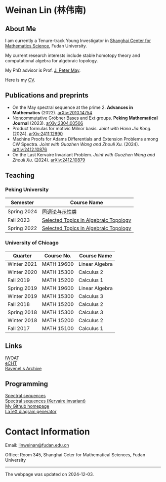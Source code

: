# Weinan Lin (林伟南) 
## About Me
I am currently a Tenure-track Young Investigator in [Shanghai Center for Mathematics Science](https://scms.fudan.edu.cn/index.htm), Fudan University.

My current research interests include stable homotopy theory and computational algebra for algebraic topology.

My PhD advisor is Prof. [J. Peter May](http://www.math.uchicago.edu/~may/).

Here is my [CV](./assets/pdf/CV_Weinan_Lin.pdf).

## Publications and preprints
* On the May spectral sequence at the prime 2. **Advances in Mathematics** (2022). [arXiv:2010.14754](https://arxiv.org/abs/2010.14754)
* Noncommutative Gröbner Bases and Ext groups. **Peking Mathematical Journal** (2023). [arXiv:2304.00506](https://arxiv.org/abs/2304.00506)
* Product formulas for motivic Milnor basis. *Joint with Hana Jia Kong.* (2024). [arXiv:2411.12890](https://arxiv.org/abs/2411.12890)
* Machine Proofs for Adams Differentials and Extension Problems among CW Spectra. *Joint with Guozhen Wang and Zhouli Xu.* (2024). [arXiv:2412.10876](https://arxiv.org/abs/2412.10876)
* On the Last Kervaire Invariant Problem. *Joint with Guozhen Wang and Zhouli Xu.* (2024). [arXiv:2412.10879](https://arxiv.org/abs/2412.10879)
  
## Teaching
### Peking University

| Semester | Course Name |
|---|---|
| Spring 2024 | [同调论与示性类](./assets/2024Spring/index.html) |
| Fall 2023 | [Selected Topics in Algebraic Topology](./assets/2023Fall/index.html) |
| Spring 2022 | [Selected Topics in Algebraic Topology](./assets/2022Spring/index.html) |

### University of Chicago

| Quarter | Course No. | Course Name |
|---|---|---|
| Winter 2021 | MATH 19600 | Linear Algebra |
| Winter 2020| MATH 15300 | Calculus 2 |
| Fall 2019 | MATH 15200 | Calculus 1 |
| Spring 2019 | MATH 19600 | Linear Algebra |
| Winter 2019 | MATH 15300 | Calculus 3 |
| Fall 2018 | MATH 15200 | Calculus 2 |
| Spring 2018 | MATH 15300 | Calculus 3 |
| Winter 2018 | MATH 15200 | Calculus 2 |
| Fall 2017 | MATH 15100 | Calculus 1 |


## Links
[IWOAT](https://iwoat.github.io/)<br>
[eCHT](https://s.wayne.edu/echt/)<br>
[Ravenel's Archive](https://people.math.rochester.edu/faculty/doug/papers.html)<br>

## Programming
[Spectral sequences](./ss/index.html)<br>
[Spectral sequences (Kervaire invariant)](./ss/kervaire.html)<br>
[My Github homepage](https://github.com/WayneLin92)<br>
[LaTeX diagram generator](./programs/tex_diagrams/index.html)

# Contact Information
Email: linweinan@fudan.edu.cn

Office: Room 345, Shanghai Ceter for Mathematical Sciences, Fudan University


---
The webpage was updated on 2024-12-03.